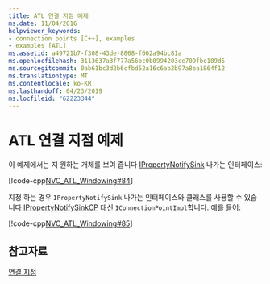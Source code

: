 ```yaml
---
title: ATL 연결 지점 예제
ms.date: 11/04/2016
helpviewer_keywords:
- connection points [C++], examples
- examples [ATL]
ms.assetid: a49721b7-f308-43de-8868-f662a94bc81a
ms.openlocfilehash: 3113637a3f777a56bc0b0994203ce709fbc189d5
ms.sourcegitcommit: 0ab61bc3d2b6cfbd52a16c6ab2b97a8ea1864f12
ms.translationtype: MT
ms.contentlocale: ko-KR
ms.lasthandoff: 04/23/2019
ms.locfileid: "62223344"
---
```

# <a name="atl-connection-point-example"></a>ATL 연결 지점 예제

이 예제에서는 지 원하는 개체를 보여 줍니다 [IPropertyNotifySink](/windows/desktop/api/ocidl/nn-ocidl-ipropertynotifysink) 나가는 인터페이스:

[!code-cpp[NVC_ATL_Windowing#84](../atl/codesnippet/cpp/atl-connection-point-example_1.h)]

지정 하는 경우 `IPropertyNotifySink` 나가는 인터페이스와 클래스를 사용할 수 있습니다 [IPropertyNotifySinkCP](../atl/reference/ipropertynotifysinkcp-class.md) 대신 `IConnectionPointImpl`합니다. 예를 들어:

[!code-cpp[NVC_ATL_Windowing#85](../atl/codesnippet/cpp/atl-connection-point-example_2.h)]

## <a name="see-also"></a>참고자료

[연결 지점](../atl/atl-connection-points.md)
